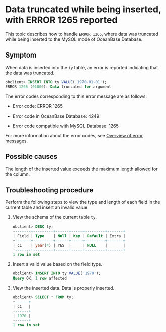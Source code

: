 # Data truncated while being inserted, with ERROR 1265 reported

This topic describes how to handle `ERROR 1265`, where data was truncated while being inserted to the MySQL mode of OceanBase Database.

## Symptom

When data is inserted into the `ty` table, an error is reported indicating that the data was truncated.

```sql
obclient> INSERT INTO ty VALUE('1970-01-01');
ERROR 1265 (01000): Data truncated for argument
```

The error codes corresponding to this error message are as follows:

* Error code: ERROR 1265

* Error code in OceanBase Database: 4249

* Error code compatible with MySQL Database: 1265

For more information about the error codes, see [Overview of error messages](../../../../700.reference/900.error-code/600.error-code-of-mysql-mode/100.use-error-information-of-mysql-mode.md).

## Possible causes

The length of the inserted value exceeds the maximum length allowed for the column.

## Troubleshooting procedure

Perform the following steps to view the type and length of each field in the current table and insert an invalid value.

1. View the schema of the current table `ty`.

   ```sql
   obclient> DESC ty;
   +-------+---------+------+-----+---------+-------+
   | Field | Type    | Null | Key | Default | Extra |
   +-------+---------+------+-----+---------+-------+
   | c1    | year(4) | YES  |     | NULL    |       |
   +-------+---------+------+-----+---------+-------+
   1 row in set
   ```

2. Insert a valid value based on the field type.

   ```sql
   obclient> INSERT INTO ty VALUE('1970');
   Query OK, 1 row affected
   ```

3. View the inserted data. Data is properly inserted.

   ```sql
   obclient> SELECT * FROM ty;
   +------+
   | c1   |
   +------+
   | 1970 |
   +------+
   1 row in set
   ```
